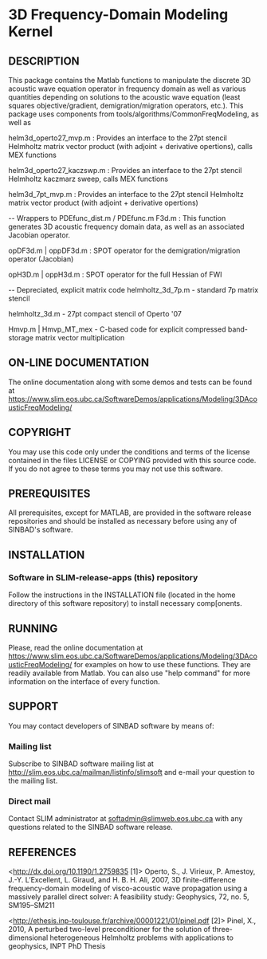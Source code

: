 # 3D Frequency-Domain Modeling Kernel
##  DESCRIPTION
 This package contains the Matlab functions to manipulate the discrete 3D 
 acoustic wave equation operator in frequency domain as well as various quantities 
 depending on solutions to the acoustic wave equation (least squares objective/gradient,
 demigration/migration operators, etc.). This package uses components from tools/algorithms/CommonFreqModeling, as well as 

helm3d_operto27_mvp.m
: Provides an interface to the 27pt stencil Helmholtz matrix vector product (with adjoint + derivative opertions), calls MEX functions

helm3d_operto27_kaczswp.m
: Provides an interface to the 27pt stencil Helmholtz kaczmarz sweep, calls MEX functions

helm3d_7pt_mvp.m
: Provides an interface to the 27pt stencil Helmholtz matrix vector product (with adjoint + derivative opertions)

-- Wrappers to PDEfunc_dist.m / PDEfunc.m
F3d.m
: This function generates 3D acoustic frequency domain data, as well as an associated Jacobian operator. 

opDF3d.m | oppDF3d.m
: SPOT operator for the demigration/migration operator (Jacobian)

opH3D.m | oppH3d.m
: SPOT operator for the full Hessian of FWI

-- Depreciated, explicit matrix code
helmholtz_3d_7p.m - standard 7p matrix stencil

helmholtz_3d.m - 27pt compact stencil of Operto '07

Hmvp.m | Hmvp_MT_mex - C-based code for explicit compressed band-storage matrix vector multiplication



##  ON-LINE DOCUMENTATION
 The online documentation along with some demos and tests can be found at
 <https://www.slim.eos.ubc.ca/SoftwareDemos/applications/Modeling/3DAcousticFreqModeling/>

##  COPYRIGHT
 You may use this code only under the conditions and terms of the
 license contained in the files LICENSE or COPYING provided with this
 source code. If you do not agree to these terms you may not use this
 software.

##  PREREQUISITES
 All prerequisites, except for MATLAB, are provided in the software
 release repositories and should be installed as necessary before using
 any of SINBAD's software.

##  INSTALLATION
###  Software in SLIM-release-apps (this) repository
 Follow the instructions in the INSTALLATION file (located in the home
 directory of this software repository) to install necessary
 comp[onents.

##  RUNNING
 Please, read the online documentation at
 <https://www.slim.eos.ubc.ca/SoftwareDemos/applications/Modeling/3DAcousticFreqModeling/>
 for examples on how to use these functions. They are readily available from
 Matlab. You can also use "help command" for more information on the
 interface of every function. 

##  SUPPORT
 You may contact developers of SINBAD software by means of:
###  Mailing list
 Subscribe to SINBAD software mailing list at
 http://slim.eos.ubc.ca/mailman/listinfo/slimsoft and e-mail your
 question to the mailing list.
###  Direct mail
 Contact SLIM administrator at softadmin@slimweb.eos.ubc.ca with any
 questions related to the SINBAD software release.
##  REFERENCES
 <http://dx.doi.org/10.1190/1.2759835 [1]> Operto, S., J. Virieux, P. Amestoy, 
 J.-Y. L’Excellent, L. Giraud, and H. B. H. Ali, 2007, 3D finite-difference 
 frequency-domain modeling of visco-acoustic wave propagation using a 
 massively parallel direct solver: A feasibility study: Geophysics, 72, no. 5, 
 SM195–SM211
 
 <http://ethesis.inp-toulouse.fr/archive/00001221/01/pinel.pdf [2]> Pinel, X.,
 2010, A perturbed two-level preconditioner for the solution of 
 three- dimensional heterogeneous Helmholtz problems with applications to 
 geophysics, INPT PhD Thesis